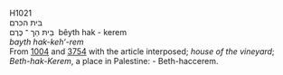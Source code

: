 H1021  
בּית הכּרם  
בֵּיתּ הַך ־ כֶּרֶם ‎ bêyth hak - kerem  
*bayth* *hak-keh‘-rem*  
From [1004](h1004) and [3754](h3754) with the article interposed;
*house* *of* *the* *vineyard*; *Beth-hak-Kerem*, a place in Palestine: -
Beth-haccerem.  
